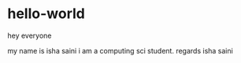 # hello-world
hey everyone

my name is isha saini
i am a computing sci student.
 regards
 isha saini
